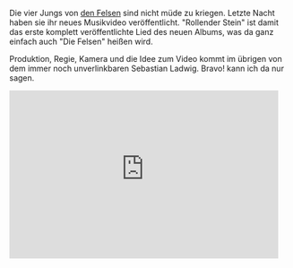 <html><body><p>Die vier Jungs von <a href="http://www.diefelsen.de" title="zur offiziellen Felsenwebseite">den Felsen</a> sind nicht müde zu kriegen. Letzte Nacht haben sie ihr neues Musikvideo veröffentlicht. "Rollender Stein" ist damit das erste komplett veröffentlichte Lied des neuen Albums, was da ganz einfach auch "Die Felsen" heißen wird.

Produktion, Regie, Kamera und die Idee zum Video kommt im übrigen von dem immer noch unverlinkbaren Sebastian Ladwig. Bravo! kann ich da nur sagen.

<iframe title="YouTube video player" width="480" height="300" src="http://www.youtube-nocookie.com/embed/DQa8VhhEKaU?rel=0&amp;hd=1" frameborder="0" allowfullscreen></iframe></p></body></html>
